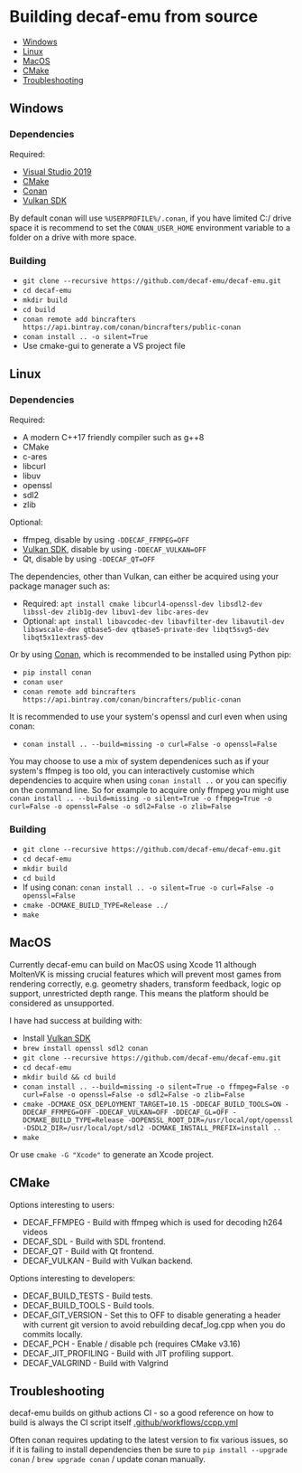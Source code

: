 # Building decaf-emu from source
- [Windows](#windows)
- [Linux](#Linux)
- [MacOS](#MacOS)
- [CMake](#CMake)
- [Troubleshooting](#Troubleshooting)

## Windows

### Dependencies
Required:
- [Visual Studio 2019](https://visualstudio.microsoft.com/vs/community/)
- [CMake](https://cmake.org/)
- [Conan](https://conan.io/downloads.html)
- [Vulkan SDK](https://vulkan.lunarg.com/sdk/home#windows)

By default conan will use `%USERPROFILE%/.conan`, if you have limited C:/ drive space it is recommend to set the `CONAN_USER_HOME` environment variable to a folder on a drive with more space.

### Building
- `git clone --recursive https://github.com/decaf-emu/decaf-emu.git`
- `cd decaf-emu`
- `mkdir build`
- `cd build`
- `conan remote add bincrafters https://api.bintray.com/conan/bincrafters/public-conan`
- `conan install .. -o silent=True`
- Use cmake-gui to generate a VS project file

## Linux

### Dependencies
Required:
- A modern C++17 friendly compiler such as g++8
- CMake
- c-ares
- libcurl
- libuv
- openssl
- sdl2
- zlib

Optional:
- ffmpeg, disable by using `-DDECAF_FFMPEG=OFF`
- [Vulkan SDK](https://vulkan.lunarg.com/sdk/home#windows), disable by using `-DDECAF_VULKAN=OFF`
- Qt, disable by using `-DDECAF_QT=OFF`

The dependencies, other than Vulkan, can either be acquired using your package manager such as:
- Required: `apt install cmake libcurl4-openssl-dev libsdl2-dev libssl-dev zlib1g-dev libuv1-dev libc-ares-dev`
- Optional: `apt install libavcodec-dev libavfilter-dev libavutil-dev libswscale-dev qtbase5-dev qtbase5-private-dev libqt5svg5-dev libqt5x11extras5-dev`

Or by using [Conan](https://conan.io), which is recommended to be installed using Python pip:
- `pip install conan`
- `conan user`
- `conan remote add bincrafters https://api.bintray.com/conan/bincrafters/public-conan`

It is recommended to use your system's openssl and curl even when using conan:
- `conan install .. --build=missing -o curl=False -o openssl=False`

You may choose to use a mix of system dependenices such as if your system's ffmpeg is too old, you can interactively customise which dependencies to acquire when using `conan install ..` or you can specifiy on the command line. So for example to acquire only ffmpeg you might use `conan install .. --build=missing -o silent=True -o ffmpeg=True -o curl=False -o openssl=False -o sdl2=False -o zlib=False`

### Building
- `git clone --recursive https://github.com/decaf-emu/decaf-emu.git`
- `cd decaf-emu`
- `mkdir build`
- `cd build`
- If using conan: `conan install .. -o silent=True -o curl=False -o openssl=False`
- `cmake -DCMAKE_BUILD_TYPE=Release ../`
- `make`

## MacOS
Currently decaf-emu can build on MacOS using Xcode 11 although MoltenVK is missing crucial features which will prevent most games from rendering correctly, e.g. geometry shaders, transform feedback, logic op support, unrestricted depth range. This means the platform should be considered as unsupported.

I have had success at building with:
- Install [Vulkan SDK](https://vulkan.lunarg.com/sdk/home#mac)
- `brew install openssl sdl2 conan`
- `git clone --recursive https://github.com/decaf-emu/decaf-emu.git`
- `cd decaf-emu`
- `mkdir build && cd build`
- `conan install .. --build=missing -o silent=True -o ffmpeg=False -o curl=False -o openssl=False -o sdl2=False -o zlib=False`
- `cmake -DCMAKE_OSX_DEPLOYMENT_TARGET=10.15 -DDECAF_BUILD_TOOLS=ON -DDECAF_FFMPEG=OFF -DDECAF_VULKAN=OFF -DDECAF_GL=OFF -DCMAKE_BUILD_TYPE=Release -DOPENSSL_ROOT_DIR=/usr/local/opt/openssl -DSDL2_DIR=/usr/local/opt/sdl2 -DCMAKE_INSTALL_PREFIX=install ..`
- `make`

Or use `cmake -G "Xcode"` to generate an Xcode project.

## CMake
Options interesting to users:
- DECAF_FFMPEG - Build with ffmpeg which is used for decoding h264 videos
- DECAF_SDL - Build with SDL frontend.
- DECAF_QT - Build with Qt frontend.
- DECAF_VULKAN - Build with Vulkan backend.

Options interesting to developers:
- DECAF_BUILD_TESTS - Build tests.
- DECAF_BUILD_TOOLS - Build tools.
- DECAF_GIT_VERSION - Set this to OFF to disable generating a header with current git version to avoid rebuilding decaf_log.cpp when you do commits locally.
- DECAF_PCH - Enable / disable pch (requires CMake v3.16)
- DECAF_JIT_PROFILING - Build with JIT profiling support.
- DECAF_VALGRIND - Build with Valgrind

## Troubleshooting

decaf-emu builds on github actions CI - so a good reference on how to build is always the CI script itself [.github/workflows/ccpp.yml](https://github.com/decaf-emu/decaf-emu/blob/master/.github/workflows/ccpp.yml)

Often conan requires updating to the latest version to fix various issues, so if it is failing to install dependencies then be sure to `pip install --upgrade conan` / `brew upgrade conan` / update conan manually.
